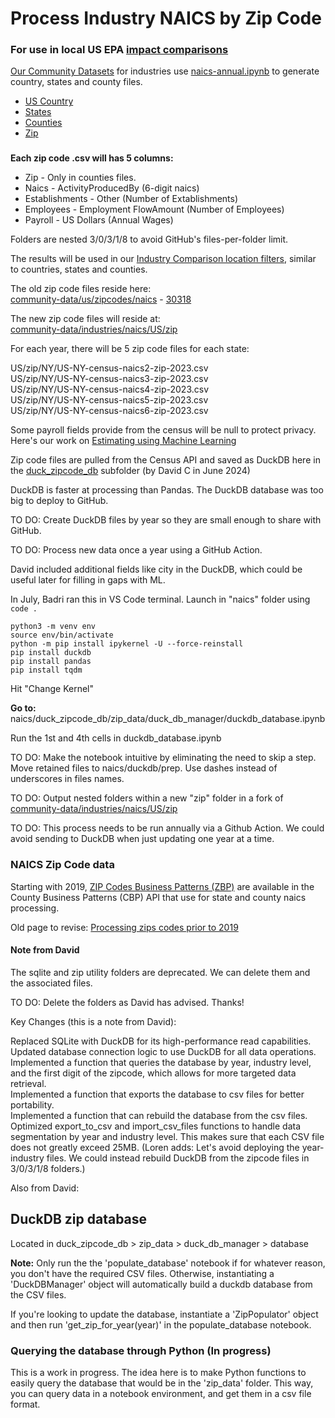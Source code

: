 # Process Industry NAICS by Zip Code

### For use in local US EPA [impact comparisons](/localsite/info/)

[Our Community Datasets](http://model.earth/community-data/) for industries use [naics-annual.ipynb](/data-pipeline/industries/naics/) to generate country, states and county files.

- [US Country](https://github.com/ModelEarth/community-data/tree/master/industries/naics/US/country)
- [States](https://github.com/ModelEarth/community-data/tree/master/industries/naics/US/states)
- [Counties](https://github.com/ModelEarth/community-data/tree/master/industries/naics/US/counties)
- [Zip](https://github.com/ModelEarth/community-zipcodes/tree/master/industries/naics/US/zip/)



### 

**Each zip code .csv will has 5 columns:**

- Zip - Only in counties files.
- Naics - ActivityProducedBy (6-digit naics)  
- Establishments - Other (Number of Extablishments)  
- Employees - Employment FlowAmount (Number of Employees)  
- Payroll - US Dollars (Annual Wages)

Folders are nested 3/0/3/1/8 to avoid GitHub's files-per-folder limit.

The results will be used in our [Industry Comparison location filters](https://model.earth/localsite/info/#geoview=state&state=NY), similar to countries, states and counties.

The old zip code files reside here:  
[community-data/us/zipcodes/naics](https://github.com/ModelEarth/community-data/tree/master/us/zipcodes/naics/) - [30318](https://github.com/ModelEarth/community-data/blob/master/us/zipcodes/naics/3/0/3/1/8/zipcode30318-census-naics6-2018.csv)

The new zip code files will reside at:  
[community-data/industries/naics/US/zip](https://github.com/ModelEarth/community-data/tree/master/industries/naics/US/)


For each year, there will be 5 zip code files for each state:  

US/zip/NY/US-NY-census-naics2-zip-2023.csv  
US/zip/NY/US-NY-census-naics3-zip-2023.csv  
US/zip/NY/US-NY-census-naics4-zip-2023.csv  
US/zip/NY/US-NY-census-naics5-zip-2023.csv  
US/zip/NY/US-NY-census-naics6-zip-2023.csv  

Some payroll fields provide from the census will be null to protect privacy.
Here's our work on [Estimating using Machine Learning](https://model.earth/machine-learning/)


Zip code files are pulled from the Census API and saved as DuckDB here in the [duck\_zipcode\_db](https://github.com/ModelEarth/data-pipeline/tree/main/industries/naics/duck_zipcode_db) subfolder (by David C in June 2024)

DuckDB is faster at processing than Pandas. The DuckDB database was too big to deploy to GitHub.

TO DO: Create DuckDB files by year so they are small enough to share with GitHub.

TO DO: Process new data once a year using a GitHub Action.

David included additional fields like city in the DuckDB, which could be useful later for filling in gaps with ML.

In July, Badri ran this in VS Code terminal. Launch in "naics" folder using `code .`

	python3 -m venv env
	source env/bin/activate
	python -m pip install ipykernel -U --force-reinstall
	pip install duckdb
	pip install pandas
	pip install tqdm

Hit "Change Kernel"

**Go to:** naics/duck\_zipcode\_db/zip\_data/duck\_db\_manager/duckdb\_database.ipynb

Run the 1st and 4th cells in duckdb\_database.ipynb

TO DO: Make the notebook intuitive by eliminating the need to skip a step.  
Move retained files to naics/duckdb/prep. Use dashes instead of underscores in files names.

TO DO: Output nested folders within a new "zip" folder in a fork of [community-data/industries/naics/US/zip](https://github.com/ModelEarth/community-data/tree/master/industries/naics/US/) 

TO DO: This process needs to be run annually via a Github Action. We could avoid sending to DuckDB when just updating one year at a time.

<!-- Added variable to send older zip data. -->

<!-- not used: parameter called "loclevel" to toggle to the zip code output in the naics-annual.ipynb file. -->

### NAICS Zip Code data

Starting with 2019, [ZIP Codes Business Patterns (ZBP)](https://www.census.gov/data/developers/data-sets/cbp-zbp/zbp-api.html) are available in the  
County Business Patterns (CBP) API that use for state and county naics processing.

Old page to revise: [Processing zips codes prior to 2019](https://model.earth/community-data/process/naics/)

#### Note from David

The sqlite and zip utility folders are deprecated. We can delete them and the associated files.

TO DO: Delete the folders as David has advised. Thanks!

Key Changes (this is a note from David):

Replaced SQLite with DuckDB for its high-performance read capabilities.  
Updated database connection logic to use DuckDB for all data operations.  
Implemented a function that queries the database by year, industry level, and the first digit of the zipcode, which allows for more targeted data retrieval.  
Implemented a function that exports the database to csv files for better portability.  
Implemented a function that can rebuild the database from the csv files.  
Optimized export\_to\_csv and import\_csv\_files functions to handle data segmentation by year and industry level.  This makes sure that each CSV file does not greatly exceed 25MB. (Loren adds: Let's avoid deploying the year-industry files. We could instead rebuild DuckDB from the zipcode files in 3/0/3/1/8 folders.)  

Also from David:

## DuckDB zip database

Located in duck\_zipcode\_db > zip\_data > duck\_db\_manager > database

**Note:** Only run the the 'populate_database' notebook if for whatever reason, you don't have the required CSV files. Otherwise, instantiating a 'DuckDBManager' object will automatically build a duckdb database from the CSV files. 

If you're looking to update the database, instantiate a 'ZipPopulator' object and then run 'get_zip_for_year(year)' in the populate_database notebook.


### Querying the database through Python (In progress)
This is a work in progress. The idea here is to make Python functions to easily query the database that would be in the 'zip_data' folder. This way, you can query data in a notebook environment, and get them in a csv file format.

